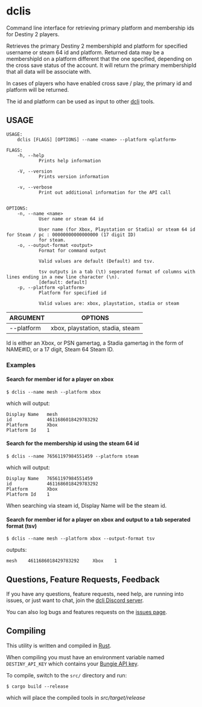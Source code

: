 # dclis

Command line interface for retrieving primary platform and membership ids for Destiny 2 players.

Retrieves the primary Destiny 2 membershipId and platform for specified
username or steam 64 id and platform. Returned data may be a membershipId
on a platform different that the one specified, depending on the cross
save status of the account. It will return the primary membershipId that
all data will be associate with.


In cases of players who have enabled cross save / play, the primary id and platform will be returned.

The id and platform can be used as input to other [dcli](https://github.com/mikechambers/dcli) tools.

## USAGE
```
USAGE:
    dclis [FLAGS] [OPTIONS] --name <name> --platform <platform>

FLAGS:
    -h, --help       
            Prints help information

    -V, --version    
            Prints version information

    -v, --verbose    
            Print out additional information for the API call


OPTIONS:
    -n, --name <name>            
            User name or steam 64 id
            
            User name (for Xbox, Playstation or Stadia) or steam 64 id for Steam / pc : 00000000000000000 (17 digit ID)
            for steam.
    -o, --output-format <output>        
            Format for command output
            
            Valid values are default (Default) and tsv.
            
            tsv outputs in a tab (\t) seperated format of columns with lines ending in a new line character (\n).
            [default: default]
    -p, --platform <platform>    
            Platform for specified id
            
            Valid values are: xbox, playstation, stadia or steam
```

| ARGUMENT | OPTIONS |
|---|---|
| --platform | xbox, playstation, stadia, steam |


Id is either an Xbox, or PSN gamertag, a Stadia gamertag in the form of NAME#ID, or a 17 digit, Steam 64 Steam ID.

### Examples

#### Search for member id for a player on xbox
```
$ dclis --name mesh --platform xbox
```

which will output:

```
Display Name   mesh
id             4611686018429783292
Platform       Xbox
Platform Id    1
```

#### Search for the membership id using the steam 64 id

```
$ dclis --name 76561197984551459 --platform steam
```

which will output:

```
Display Name   76561197984551459
id             4611686018429783292
Platform       Xbox
Platform Id    1
```
When searching via steam id, Display Name will be the steam id.

#### Search for member id for a player on xbox and output to a tab seperated format (tsv)

```
$ dclis --name mesh --platform xbox --output-format tsv
```
outputs:

```
mesh    4611686018429783292     Xbox    1
```

## Questions, Feature Requests, Feedback

If you have any questions, feature requests, need help, are running into issues, or just want to chat, join the [dcli Discord server](https://discord.gg/2Y8bV2Mq3p).

You can also log bugs and features requests on the [issues page](https://github.com/mikechambers/dcli/issues).

## Compiling

This utility is written and compiled in [Rust](https://www.rust-lang.org/).

When compiling you must have an environment variable named `DESTINY_API_KEY` which contains your [Bungie API key](https://www.bungie.net/en/Application).

To compile, switch to the `src/` directory and run:

```
$ cargo build --release
```

which will place the compiled tools in *src/target/release*
